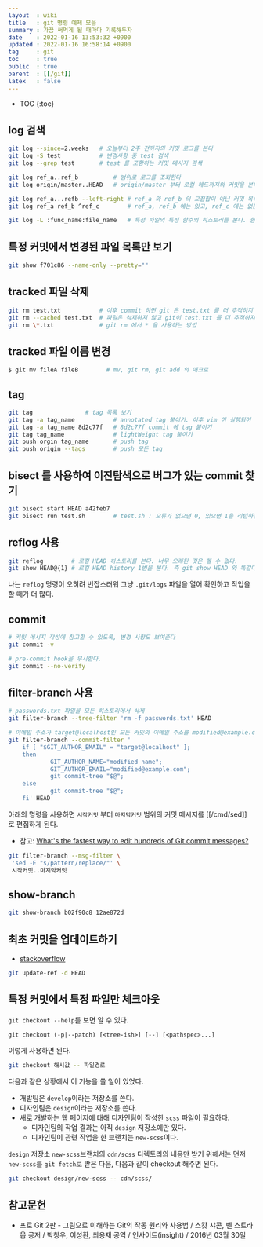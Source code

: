 ```yaml
---
layout  : wiki
title   : git 명령 예제 모음
summary : 가끔 써먹게 될 때마다 기록해두자
date    : 2022-01-16 13:53:32 +0900
updated : 2022-01-16 16:58:14 +0900
tag     : git
toc     : true
public  : true
parent  : [[/git]]
latex   : false
---
```

* TOC
{:toc}

## log 검색

```sh
git log --since=2.weeks   # 오늘부터 2주 전까지의 커밋 로그를 본다
git log -S test           # 변경사항 중 test 검색
git log --grep test       # test 를 포함하는 커밋 메시지 검색

git log ref_a..ref_b          # 범위로 로그를 조회한다
git log origin/master..HEAD   # origin/master 부터 로컬 헤드까지의 커밋을 본다

git log ref_a...refb --left-right # ref_a 와 ref_b 의 교집합이 아닌 커밋 목록을 보여준다
git log ref_a ref_b ^ref_c        # ref_a, ref_b 에는 있고, ref_c 에는 없는 커밋을 본다

git log -L :func_name:file_name   # 특정 파일의 특정 함수의 히스토리를 본다. 함수 범위는 자동으로 인식한다
```

## 특정 커밋에서 변경된 파일 목록만 보기

```sh
git show f701c86 --name-only --pretty=""
```

## tracked 파일 삭제

```sh
git rm test.txt           # 이후 commit 하면 git 은 test.txt 를 더 추적하지 않는다
git rm --cached test.txt  # 파일은 삭제하지 않고 git이 test.txt 를 더 추적하지 않게 한다
git rm \*.txt             # git rm 에서 * 을 사용하는 방법
```

## tracked 파일 이름 변경

```sh
$ git mv fileA fileB        # mv, git rm, git add 의 매크로
```

## tag

```sh
git tag               # tag 목록 보기
git tag -a tag_name           # annotated tag 붙이기. 이후 vim 이 실행되어 메시지를 작성하게 된다
git tag -a tag_name 8d2c77f   # 8d2c77f commit 에 tag 붙이기
git tag tag_name              # lightWeight tag 붙이기
git push orgin tag_name       # push tag
git push origin --tags        # push 모든 tag
```

## bisect 를 사용하여 이진탐색으로 버그가 있는 commit 찾기

```sh
git bisect start HEAD a42feb7
git bisect run test.sh        # test.sh : 오류가 없으면 0, 있으면 1을 리턴하는 셸 스크립트
```

## reflog 사용

```sh
git reflog        # 로컬 HEAD 히스토리를 본다. 너무 오래된 것은 볼 수 없다.
git show HEAD@{1} # 로컬 HEAD history 1번을 본다. 즉 git show HEAD 와 똑같다.
```

나는 `reflog` 명령이 오히려 번잡스러워 그냥 `.git/logs` 파일을 열어 확인하고 작업을 할 때가 더 많다.

## commit

```sh
# 커밋 메시지 작성에 참고할 수 있도록, 변경 사항도 보여준다
git commit -v
```

```sh
# pre-commit hook을 무시한다.
git commit --no-verify
```

## filter-branch 사용
```sh
# passwords.txt 파일을 모든 히스토리에서 삭제
git filter-branch --tree-filter 'rm -f passwords.txt' HEAD
```

```sh
# 이메일 주소가 target@localhost인 모든 커밋의 이메일 주소를 modified@example.com 으로 수정한다
git filter-branch --commit-filter '
    if [ "$GIT_AUTHOR_EMAIL" = "target@localhost" ];
    then
            GIT_AUTHOR_NAME="modified name";
            GIT_AUTHOR_EMAIL="modified@example.com";
            git commit-tree "$@";
    else
            git commit-tree "$@";
    fi' HEAD
```

아래의 명령을 사용하면 `시작커밋` 부터 `마지막커밋` 범위의 커밋 메시지를 [[/cmd/sed]] 로 편집하게 된다.

- 참고: [What's the fastest way to edit hundreds of Git commit messages?]( https://stackoverflow.com/questions/14332551/whats-the-fastest-way-to-edit-hundreds-of-git-commit-messages )

```sh
git filter-branch --msg-filter \
 'sed -E "s/pattern/replace/"' \
 시작커밋..마지막커밋
```

## show-branch

```sh
git show-branch b02f90c8 12ae872d
```

## 최초 커밋을 업데이트하기

* [stackoverflow]( https://stackoverflow.com/a/6637891 )

```sh
git update-ref -d HEAD
```

## 특정 커밋에서 특정 파일만 체크아웃

`git checkout --help`를 보면 알 수 있다.

```
git checkout (-p|--patch) [<tree-ish>] [--] [<pathspec>...]
```

이렇게 사용하면 된다.

```sh
git checkout 해시값 -- 파일경로
```

다음과 같은 상황에서 이 기능을 쓸 일이 있었다.

* 개발팀은 `develop`이라는 저장소를 쓴다.
* 디자인팀은 `design`이라는 저장소를 쓴다.
* 새로 개발하는 웹 페이지에 대해 디자인팀이 작성한 `scss` 파일이 필요하다.
    * 디자인팀의 작업 결과는 아직 `design` 저장소에만 있다.
    * 디자인팀이 관련 작업을 한 브랜치는 `new-scss`이다.

`design` 저장소 `new-scss`브랜치의 `cdn/scss` 디렉토리의 내용만 받기 위해서는 먼저 `new-scss`를 `git fetch`로 받은 다음,
다음과 같이 checkout 해주면 된다.

```sh
git checkout design/new-scss -- cdn/scss/
```

## 참고문헌

- 프로 Git 2판 - 그림으로 이해하는 Git의 작동 원리와 사용법 / 스캇 샤콘, 벤 스트라웁 공저 / 박창우, 이성환, 최용재 공역 / 인사이트(insight) / 2016년 03월 30일

